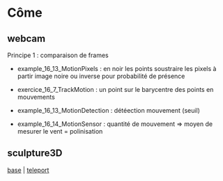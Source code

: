# Côme

## webcam
Principe 1 : comparaison de frames
- example_16_13_MotionPixels : en noir les points
soustraire les pixels à partir image noire ou inverse pour probabilité de présence
- exercice_16_7_TrackMotion : un point sur le barycentre des points en mouvements

- example_16_13_MotionDetection : détéection mouvement (seuil)
- example_16_14_MotionSensor : quantité de mouvement => moyen de mesurer le vent = polinisation

## sculpture3D
[base](https://eminet666.github.io/ensaama/2021/dnmade3/come/0_base.html) |
[teleport](https://eminet666.github.io/ensaama/2021/dnmade3/come/1_teleport.html)
